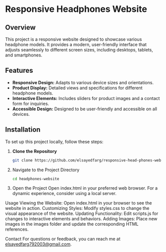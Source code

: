 # Responsive Headphones Website

## Overview

This project is a responsive website designed to showcase various headphone models. It provides a modern, user-friendly interface that adjusts seamlessly to different screen sizes, including desktops, tablets, and smartphones.

## Features

- **Responsive Design:** Adapts to various device sizes and orientations.
- **Product Display:** Detailed views and specifications for different headphone models.
- **Interactive Elements:** Includes sliders for product images and a contact form for inquiries.
- **Accessible Design:** Designed to be user-friendly and accessible on all devices.

## Installation

To set up this project locally, follow these steps:

1. **Clone the Repository**

   ```bash
   git clone https://github.com/elsayedfarg/responsive-head-phones-website.git

2. Navigate to the Project Directory
   ```bash
   cd headphones-website

4. Open the Project
   Open index.html in your preferred web browser. For a dynamic experience, consider using a local server.

Usage
Viewing the Website: Open index.html in your browser to see the website in action.
Customizing Styles: Modify styles.css to change the visual appearance of the website.
Updating Functionality: Edit scripts.js for changes to interactive elements and behaviors.
Adding Images: Place new images in the images folder and update the corresponding HTML references.

Contact
For questions or feedback, you can reach me at elsayedfarg792003@gmail.com.


